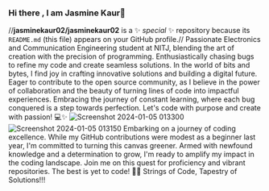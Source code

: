 ### Hi there , I am Jasmine Kaur👋
//**jasminekaur02/jasminekaur02** is a ✨ _special_ ✨ repository because its `README.md` (this file) appears on your GitHub profile.//
Passionate Electronics and Communication Engineering student at NITJ, blending the art of creation with the precision of programming. Enthusiastically chasing bugs to refine my code and create seamless solutions. In the world of bits and bytes, I find joy in crafting innovative solutions and building a digital future. Eager to contribute to the open source community, as I believe in the power of collaboration and the beauty of turning lines of code into impactful experiences. Embracing the journey of constant learning, where each bug conquered is a step towards perfection. Let's code with purpose and create with passion! 💻✨
![Screenshot 2024-01-05 013300](https://github.com/jasminekaur02/jasminekaur02/assets/123491291/d1bafcc8-7512-4f02-8b59-662840a830ba)
![Screenshot 2024-01-05 013150](https://github.com/jasminekaur02/jasminekaur02/assets/123491291/fe8c5021-da62-4d2a-b462-91010ebc3928)
Embarking on a journey of coding excellence. While my GitHub contributions were modest as a beginner last year, I'm committed to turning this canvas greener. Armed with newfound knowledge and a determination to grow, I'm ready to amplify my impact in the coding landscape. Join me on this quest for proficiency and vibrant repositories. The best is yet to code! 💚🚀
Strings of Code, Tapestry of Solutions!!!
